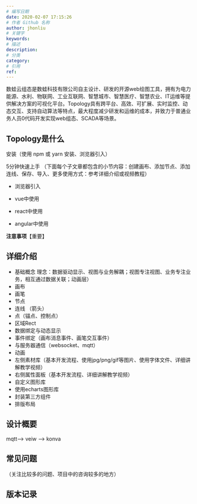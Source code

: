 ```yaml
---
# 编写日期
date: 2020-02-07 17:15:26
# 作者 Github 名称
author: jhonliu
# 关键字
keywords:
# 描述
description:
# 分类
category: 
# 引用
ref:
---
```


数蛙云组态是数蛙科技有限公司自主设计、研发的开源web绘图工具，拥有为电力能源、水利、物联网、工业互联网、智慧城市、智慧医疗、智慧农业、IT运维等提供解决方案的可视化平台。Topology具有跨平台、高效、可扩展、实时监控、动态交互、支持自动算法等特点，最大程度减少研发和运维的成本，并致力于普通业务人员0代码开发实现web组态、SCADA等场景。

## Topology是什么

安装（使用 npm 或 yarn 安装、浏览器引入）

5分钟快速上手 （下面每个子文章都包含的小节内容：创建画布、添加节点、添加连线、保存、导入、更多使用方式：参考详细介绍或视频教程）
   + 浏览器引入
     
   + vue中使用
    
   + react中使用
    
   + angular中使用
    
**注意事项**【重要】

## 详细介绍

   + 基础概念
      理念：数据驱动显示、视图与业务解耦；视图专注视图、业务专注业务，相互通过数据关联；动画层）
   + 画布
   +  画笔
   + 节点
   + 连线 （箭头）
   + 点（锚点、控制点）
   + 区域Rect
   +  数据绑定与动态显示
   + 事件绑定（画布消息事件、画笔交互事件）
   + 与服务器通信（websocket、mqtt）
   + 动画
   + 左侧素材库（基本开发流程、使用jpg/png/gif等图片、使用字体文件、详细讲解教学视频）
   + 右侧属性面板（基本开发流程、详细讲解教学视频）
   + 自定义图形库
   + 使用echarts图形库
   + 封装第三方组件
   + 排版布局
   
## 设计概要 

   mqtt--> veiw --> konva
   
## 常见问题

   （关注比较多的问题、项目中的咨询较多的地方）  
   
## 版本记录




